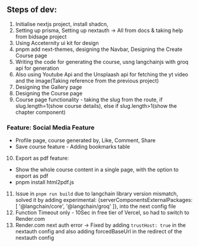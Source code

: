 ## Steps of dev:
1. Initialise nextjs project, install shadcn, 
2. Setting up prisma, Setting up nextauth -> All from docs & taking help from bidsage project
3. Using Acceternity ui kit for design
4. pnpm add next-themes, designing the Navbar, Designing the Create Course page
5. Writing the code for generating the course, usng langchainjs with groq api for generation
6. Also using Youtube Api and the Unsplaash api for fetching the yt video and the image(Taking reference from the previous project)
7. Designing the Gallery page
8. Designing the Course page
9. Course page functionality - taking the slug from the route, if slug.length=1(show course details), else if slug.length>1(show the chapter component)

### Feature: Social Media Feature
- Profile page, course generated by, Like, Comment, Share
- Save course feature - Adding bookmarks table

10. Export as pdf feature:
- Show the whole course content in a single page, with the option to export as pdf
- pnpm install html2pdf.js

11. Issue in `pnpm run build` due to langchain library version mismatch, solved it by adding experimental: {serverComponentsExternalPackages: [ '@langchain/core', '@langchain/groq' ]}, into the next config file
12. Function Timeout only - 10Sec in free tier of Vercel, so had to switch to Render.com
13. Render.com next auth error -> Fixed by adding `trustHost: true` in the nextauth config and also adding forcedBaseUrl in the redirect of the nextauth config

